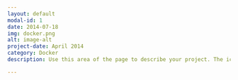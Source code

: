 ```yaml
---
layout: default
modal-id: 1
date: 2014-07-18
img: docker.png
alt: image-alt
project-date: April 2014
category: Docker
description: Use this area of the page to describe your project. The icon above is part of a free icon set by <a href="https://sellfy.com/p/8Q9P/jV3VZ/">Flat Icons</a>. On their website, you can download their free set with 16 icons, or you can purchase the entire set with 146 icons for only $12!

---
```

